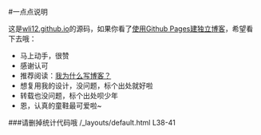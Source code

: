 #一点点说明

这是[wli12.github.io](http://wli12.github.io)的源码，如果你看了[使用Github Pages建独立博客](http://wli12.github.io/github-pages/)，希望看下去哦：

* 马上动手，很赞
* 感谢认可
* 推荐阅读：[我为什么写博客？](http://wli12.github.io/why-blog/)
* 想复用我的设计，没问题，标个出处就好啦
* 转载也没问题，标个出处呗少年
* 恩，认真的童鞋最可爱啦~

###请删掉统计代码哦 /_layouts/default.html L38-41
